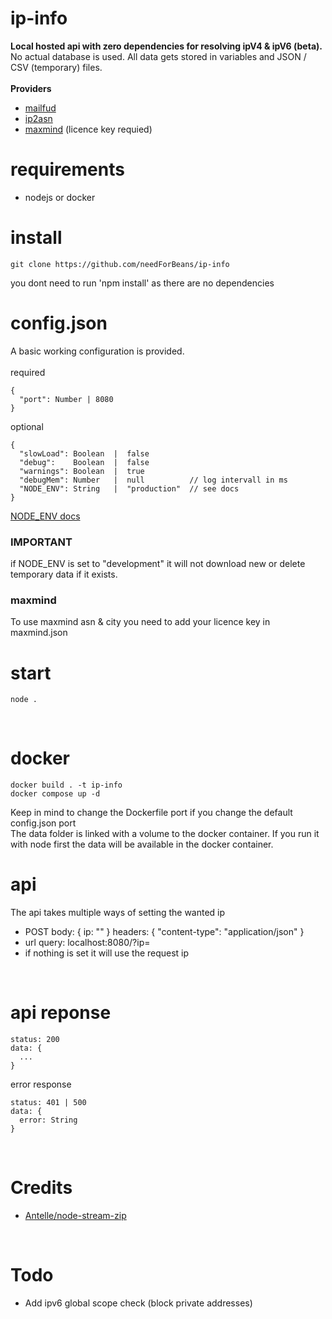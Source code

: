 # ip-info
<b>Local hosted api with zero dependencies for resolving ipV4 & ipV6 (beta).</b>
<br>
No actual database is used. All data gets stored in variables and JSON / CSV (temporary) files.
<br><br>
<b>Providers</b>
* <a href="https://mailfud.org/geoip-legacy/">mailfud</a>
* <a href="https://iptoasn.com/">ip2asn</a>
* <a href="https://www.maxmind.com/en/geoip2-databases">maxmind</a> (licence key requied)

# requirements
* nodejs or docker

# install
```
git clone https://github.com/needForBeans/ip-info
```
you dont need to run 'npm install' as there are no dependencies
<br>

# config.json
A basic working configuration is provided.
<br><br>
required
``` 
{
  "port": Number | 8080
}
```
optional
```
{
  "slowLoad": Boolean  |  false
  "debug":    Boolean  |  false
  "warnings": Boolean  |  true
  "debugMem": Number   |  null          // log intervall in ms
  "NODE_ENV": String   |  "production"  // see docs
}
```
<a href="https://nodejs.dev/en/learn/nodejs-the-difference-between-development-and-production/">NODE_ENV docs</a>
<h3>IMPORTANT</h3>
if NODE_ENV is set to "development" it will not download new or delete temporary data if it exists.
<br>

<h3>maxmind</h3>
To use maxmind asn & city you need to add your licence key in maxmind.json

# start
```
node .
```
<br>

# docker
```
docker build . -t ip-info
docker compose up -d
```
Keep in mind to change the Dockerfile port if you change the default config.json port
<br>
The data folder is linked with a volume to the docker container. If you run it with node first the data will be available in the docker container.
<br>

# api
The api takes multiple ways of setting the wanted ip
* POST body: { ip: "" } headers: { "content-type": "application/json" }
* url query: localhost:8080/?ip=
* if nothing is set it will use the request ip
<br>

# api reponse
```
status: 200
data: {
  ...
}
```
error response
```
status: 401 | 500
data: {
  error: String
}
```
<br>

# Credits
* <a href="https://github.com/antelle/node-stream-zip">Antelle/node-stream-zip</a>
<br>

# Todo
* Add ipv6 global scope check (block private addresses)
